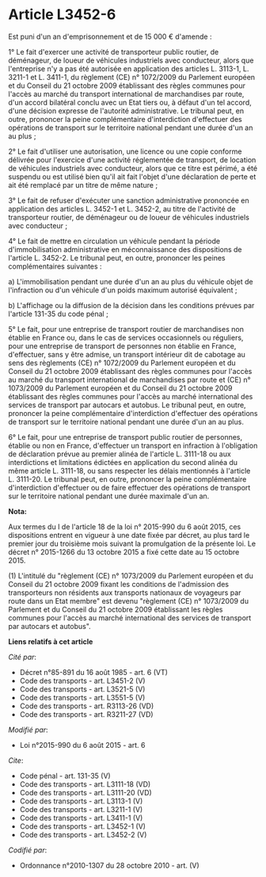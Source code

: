 # Article L3452-6

Est puni d'un an d'emprisonnement et de 15 000 € d'amende : 

1° Le fait d'exercer une activité de transporteur public routier, de déménageur, de loueur de véhicules industriels avec
conducteur, alors que l'entreprise n'y a pas été autorisée en application des articles L. 3113-1, L. 3211-1 et L. 3411-1, du
règlement (CE) n° 1072/2009 du Parlement européen et du Conseil du 21 octobre 2009 établissant des règles communes pour
l'accès au marché du transport international de marchandises par route, d'un accord bilatéral conclu avec un Etat tiers ou, à
défaut d'un tel accord, d'une décision expresse de l'autorité administrative. Le tribunal peut, en outre, prononcer la peine
complémentaire d'interdiction d'effectuer des opérations de transport sur le territoire national pendant une durée d'un an au
plus ; 

2° Le fait d'utiliser une autorisation, une licence ou une copie conforme délivrée pour l'exercice d'une activité réglementée
de transport, de location de véhicules industriels avec conducteur, alors que ce titre est périmé, a été suspendu ou est
utilisé bien qu'il ait fait l'objet d'une déclaration de perte et ait été remplacé par un titre de même nature ; 

3° Le fait de refuser d'exécuter une sanction administrative prononcée en application des articles L. 3452-1 et L. 3452-2, au
titre de l'activité de transporteur routier, de déménageur ou de loueur de véhicules industriels avec conducteur ; 

4° Le fait de mettre en circulation un véhicule pendant la période d'immobilisation administrative en méconnaissance des
dispositions de l'article L. 3452-2. Le tribunal peut, en outre, prononcer les peines complémentaires suivantes : 

a) L'immobilisation pendant une durée d'un an au plus du véhicule objet de l'infraction ou d'un véhicule d'un poids maximum
autorisé équivalent ; 

b) L'affichage ou la diffusion de la décision dans les conditions prévues par l'article 131-35 du code pénal ; 

5° Le fait, pour une entreprise de transport routier de marchandises non établie en France ou, dans le cas de services
occasionnels ou réguliers, pour une entreprise de transport de personnes non établie en France, d'effectuer, sans y être
admise, un transport intérieur dit de cabotage au sens des règlements (CE) n° 1072/2009 du Parlement européen et du Conseil
du 21 octobre 2009 établissant des règles communes pour l'accès au marché du transport international de marchandises par
route et (CE) n° 1073/2009 du Parlement européen et du Conseil du 21 octobre 2009 établissant des règles communes pour
l'accès au marché international des services de transport par autocars et autobus. Le tribunal peut, en outre, prononcer la
peine complémentaire d'interdiction d'effectuer des opérations de transport sur le territoire national pendant une durée d'un
an au plus. 

6° Le fait, pour une entreprise de transport public routier de personnes, établie ou non en France, d'effectuer un transport
en infraction à l'obligation de déclaration prévue au premier alinéa de l'article L. 3111-18 ou aux interdictions et
limitations édictées en application du second alinéa du même article L. 3111-18, ou sans respecter les délais mentionnés à
l'article L. 3111-20. Le tribunal peut, en outre, prononcer la peine complémentaire d'interdiction d'effectuer ou de faire
effectuer des opérations de transport sur le territoire national pendant une durée maximale d'un an.

**Nota:**

Aux termes du I de l'article 18 de la loi n° 2015-990 du 6 août 2015, ces dispositions entrent en vigueur à une date fixée
par décret, au plus tard le premier jour du troisième mois suivant la promulgation de la présente loi. Le décret n° 2015-1266
du 13 octobre 2015 a fixé cette date au 15 octobre 2015.

(1) L'intitulé du "règlement (CE) n° 1073/2009 du Parlement européen et du Conseil du 21 octobre 2009 fixant les conditions
de l'admission des transporteurs non résidents aux transports nationaux de voyageurs par route dans un Etat membre" est
devenu "règlement (CE) n° 1073/2009 du Parlement et du Conseil du 21 octobre 2009 établissant les règles communes pour
l'accès au marché international des services de transport par autocars et autobus".

**Liens relatifs à cet article**

_Cité par_:

  - Décret n°85-891 du 16 août 1985 - art. 6 (VT)
  - Code des transports - art. L3451-2 (V)
  - Code des transports - art. L3521-5 (V)
  - Code des transports - art. L3551-5 (V)
  - Code des transports - art. R3113-26 (VD)
  - Code des transports - art. R3211-27 (VD)

_Modifié par_:

  - Loi n°2015-990 du 6 août 2015 - art. 6

_Cite_:

  - Code pénal - art. 131-35 (V)
  - Code des transports - art. L3111-18 (VD)
  - Code des transports - art. L3111-20 (VD)
  - Code des transports - art. L3113-1 (V)
  - Code des transports - art. L3211-1 (V)
  - Code des transports - art. L3411-1 (V)
  - Code des transports - art. L3452-1 (V)
  - Code des transports - art. L3452-2 (V)

_Codifié par_:

  - Ordonnance n°2010-1307 du 28 octobre 2010 - art. (V)
